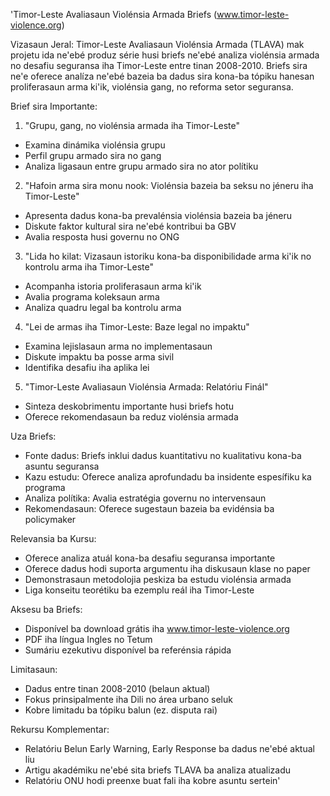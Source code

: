 'Timor-Leste Avaliasaun Violénsia Armada Briefs (www.timor-leste-violence.org)

Vizasaun Jeral:
Timor-Leste Avaliasaun Violénsia Armada (TLAVA) mak projetu ida ne'ebé produz série husi briefs ne'ebé analiza violénsia armada no desafiu seguransa iha Timor-Leste entre tinan 2008-2010. Briefs sira ne'e oferece analíza ne'ebé bazeia ba dadus sira kona-ba tópiku hanesan proliferasaun arma ki'ik, violénsia gang, no reforma setor seguransa.

Brief sira Importante:

1. "Grupu, gang, no violénsia armada iha Timor-Leste"
- Examina dinámika violénsia grupu
- Perfil grupu armado sira no gang
- Analiza ligasaun entre grupu armado sira no ator polítiku

2. "Hafoin arma sira monu nook: Violénsia bazeia ba seksu no jéneru iha Timor-Leste"
- Apresenta dadus kona-ba prevalénsia violénsia bazeia ba jéneru
- Diskute faktor kultural sira ne'ebé kontribui ba GBV
- Avalia resposta husi governu no ONG

3. "Lida ho kilat: Vizasaun istoriku kona-ba disponibilidade arma ki'ik no kontrolu arma iha Timor-Leste"
- Acompanha istoria proliferasaun arma ki'ik
- Avalia programa koleksaun arma
- Analiza quadru legal ba kontrolu arma

4. "Lei de armas iha Timor-Leste: Baze legal no impaktu"
- Examina lejislasaun arma no implementasaun
- Diskute impaktu ba posse arma sivil
- Identifika desafiu iha aplika lei

5. "Timor-Leste Avaliasaun Violénsia Armada: Relatóriu Finál"
- Sinteza deskobrimentu importante husi briefs hotu
- Oferece rekomendasaun ba reduz violénsia armada

Uza Briefs:

- Fonte dadus: Briefs inklui dadus kuantitativu no kualitativu kona-ba asuntu seguransa
- Kazu estudu: Oferece analiza aprofundadu ba insidente espesífiku ka programa
- Analiza polítika: Avalia estratégia governu no intervensaun
- Rekomendasaun: Oferece sugestaun bazeia ba evidénsia ba policymaker

Relevansia ba Kursu:
- Oferece analiza atuál kona-ba desafiu seguransa importante
- Oferece dadus hodi suporta argumentu iha diskusaun klase no paper
- Demonstrasaun metodolojia peskiza ba estudu violénsia armada
- Liga konseitu teorétiku ba ezemplu reál iha Timor-Leste

Aksesu ba Briefs:
- Disponível ba download grátis iha www.timor-leste-violence.org
- PDF iha língua Ingles no Tetum
- Sumáriu ezekutivu disponível ba referénsia rápida

Limitasaun:
- Dadus entre tinan 2008-2010 (belaun aktual)
- Fokus prinsipalmente iha Dili no área urbano seluk
- Kobre limitadu ba tópiku balun (ez. disputa rai)

Rekursu Komplementar:
- Relatóriu Belun Early Warning, Early Response ba dadus ne'ebé aktual liu
- Artigu akadémiku ne'ebé sita briefs TLAVA ba analiza atualizadu
- Relatóriu ONU hodi preenxe buat fali iha kobre asuntu sertein'